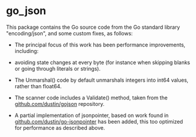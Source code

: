 # go_json

This package contains the Go source code from the Go standard library "encoding/json",
and some custom fixes, as follows:

* The principal focus of this work has been performance improvements, including:

 * avoiding state changes at every byte (for instance when skipping blanks or going through literals or strings).

* The Unmarshal() code by default unmarshals integers into int64 values, rather than float64.
* The scanner code includes a Validate() method, taken from the [github.com/dustin/gojson](http://github.com/dustin/gojson) repository.
* A partial implementation of jsonpointer, based on work found in [github.com/dustin/go-jsonpointer](http://github.com/dustin/go-jsonpointer) has been added, this too optimized for performance as described above.
